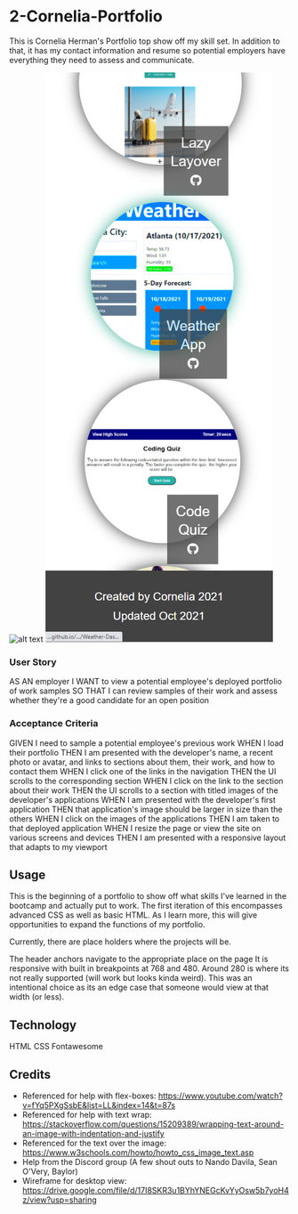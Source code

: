 # 2-Cornelia-Portfolio
This is Cornelia Herman's Portfolio top show off my skill set. In addition to that, it has my contact information and resume so potential employers have everything they need to assess and communicate.

![alt text](./assets/images/Portfolio_Cornelia.gif)
![alt text](./assets/images/portfolio-mobile.PNG)

### User Story
AS AN employer
I WANT to view a potential employee's deployed portfolio of work samples
SO THAT I can review samples of their work and assess whether they're a good candidate for an open position

### Acceptance Criteria
GIVEN I need to sample a potential employee's previous work
WHEN I load their portfolio
THEN I am presented with the developer's name, a recent photo or avatar, and links to sections about them, their work, and how to contact them
WHEN I click one of the links in the navigation
THEN the UI scrolls to the corresponding section
WHEN I click on the link to the section about their work
THEN the UI scrolls to a section with titled images of the developer's applications
WHEN I am presented with the developer's first application
THEN that application's image should be larger in size than the others
WHEN I click on the images of the applications
THEN I am taken to that deployed application
WHEN I resize the page or view the site on various screens and devices
THEN I am presented with a responsive layout that adapts to my viewport

## Usage
This is the beginning of a portfolio to show off what skills I've learned in the bootcamp and actually put to work. 
The first iteration of this encompasses advanced CSS as well as basic HTML. As I learn more, this will give opportunities to expand the functions of my portfolio.

Currently, there are place holders where the projects will be.

The header anchors navigate to the appropriate place on the page
It is responsive with built in breakpoints at 768 and 480. Around 280 is where its not really supported (will work but looks kinda weird). This was an intentional choice as its an edge case that someone would view at that width (or less).

## Technology
HTML
CSS
Fontawesome

## Credits
* Referenced for help with flex-boxes: https://www.youtube.com/watch?v=fYq5PXgSsbE&list=LL&index=14&t=87s
* Referenced for help with text wrap: https://stackoverflow.com/questions/15209389/wrapping-text-around-an-image-with-indentation-and-justify
* Referenced for the text over the image: https://www.w3schools.com/howto/howto_css_image_text.asp
* Help from the Discord group (A few shout outs to Nando Davila, Sean O'Very, Baylor)
* Wireframe for desktop view: https://drive.google.com/file/d/17I8SKR3u1BYhYNEGcKvYyOsw5b7yoH4z/view?usp=sharing